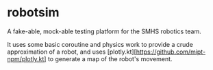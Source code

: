 # robotsim
A fake-able, mock-able testing platform for the SMHS robotics team.

It uses some basic coroutine and physics work to provide a crude approximation
of a robot, and uses [plotly.kt][https://github.com/mipt-npm/plotly.kt] to
generate a map of the robot's movement.
